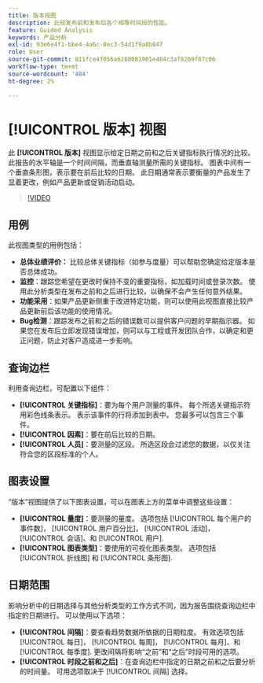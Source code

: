 ```yaml
---
title: 版本视图
description: 比较发布前和发布后各个相等时间段的性能。
feature: Guided Analysis
keywords: 产品分析
exl-id: 93e6e4f1-bbe4-4a6c-8ec3-54d1f9a8b847
role: User
source-git-commit: 811fce4f056a6280081901e484c3af8209f87c06
workflow-type: tm+mt
source-wordcount: '484'
ht-degree: 2%

---
```


# [!UICONTROL 版本] 视图

此 **[!UICONTROL 版本]** 视图显示给定日期之前和之后关键指标执行情况的比较。 此报告的水平轴是一个时间间隔，而垂直轴测量所需的关键指标。 图表中间有一个垂直条形图，表示要在前后比较的日期。 此日期通常表示要衡量的产品发生了显着更改，例如产品更新或促销活动启动。

>[!VIDEO](https://video.tv.adobe.com/v/3421665/?learn=on)

## 用例

此视图类型的用例包括：

* **总体业绩评价：** 比较总体关键指标（如参与度量）可以帮助您确定给定版本是否总体成功。
* **监控**：跟踪您希望在更改时保持不变的重要指标，如加载时间或登录次数。 使用此分析类型在发布之前和之后进行比较，以确保不会产生任何意外结果。
* **功能采用**：如果产品更新侧重于改进特定功能，则可以使用此视图直接比较产品更新前后该功能的使用情况。
* **Bug检测**：跟踪发布之前和之后的错误数可以提供客户问题的早期指示器。 如果您在发布后立即发现错误增加，则可以与工程或开发团队合作，以确定和更正问题，防止对客户造成进一步影响。

## 查询边栏

利用查询边栏，可配置以下组件：

* **[!UICONTROL 关键指标]**：要为每个用户测量的事件。 每个所选关键指示符用彩色线条表示。 表示该事件的行将添加到表中。 您最多可以包含三个事件。
* **[!UICONTROL 因素]**：要在前后比较的日期。
* **[!UICONTROL 人员]**：要测量的区段。 所选区段会过滤您的数据，以仅关注符合您的区段标准的个人。

## 图表设置

“版本”视图提供了以下图表设置，可以在图表上方的菜单中调整这些设置：

* **[!UICONTROL 量度]**：要测量的量度。 选项包括 [!UICONTROL 每个用户的事件数]， [!UICONTROL 用户百分比]， [!UICONTROL 活动]， [!UICONTROL 会话]、和 [!UICONTROL 用户].
* **[!UICONTROL 图表类型]**：要使用的可视化图表类型。 选项包括 [!UICONTROL 折线图] 和 [!UICONTROL 条形图].

## 日期范围

影响分析中的日期选择与其他分析类型的工作方式不同，因为报告围绕查询边栏中指定的日期进行。 可以使用以下选项：

* **[!UICONTROL 间隔]**：要查看趋势数据所依据的日期粒度。 有效选项包括 [!UICONTROL 每日]， [!UICONTROL 每周]， [!UICONTROL 每月]、和 [!UICONTROL 每季度]. 更改间隔将影响“之前”和“之后”时段可用的选项。
* **[!UICONTROL 时段之前和之后]**：在查询边栏中指定的日期之前和之后要分析的时间量。 可用选项取决于 [!UICONTROL 间隔] 选择。
